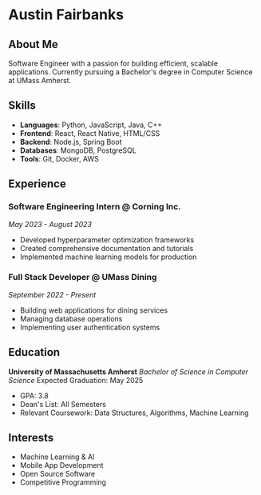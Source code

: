 # Austin Fairbanks

## About Me
Software Engineer with a passion for building efficient, scalable applications. Currently pursuing a Bachelor's degree in Computer Science at UMass Amherst.

## Skills
- **Languages**: Python, JavaScript, Java, C++
- **Frontend**: React, React Native, HTML/CSS
- **Backend**: Node.js, Spring Boot
- **Databases**: MongoDB, PostgreSQL
- **Tools**: Git, Docker, AWS

## Experience
### Software Engineering Intern @ Corning Inc.
*May 2023 - August 2023*
- Developed hyperparameter optimization frameworks
- Created comprehensive documentation and tutorials
- Implemented machine learning models for production

### Full Stack Developer @ UMass Dining
*September 2022 - Present*
- Building web applications for dining services
- Managing database operations
- Implementing user authentication systems

## Education
**University of Massachusetts Amherst**
*Bachelor of Science in Computer Science*
Expected Graduation: May 2025
- GPA: 3.8
- Dean's List: All Semesters
- Relevant Coursework: Data Structures, Algorithms, Machine Learning

## Interests
- Machine Learning & AI
- Mobile App Development
- Open Source Software
- Competitive Programming